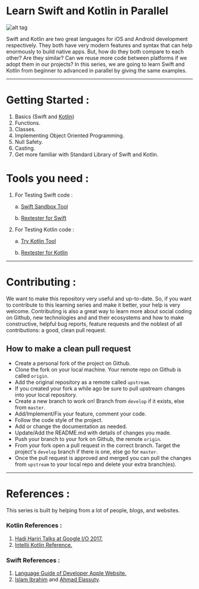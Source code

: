 # Learn Swift and Kotlin in Parallel

![alt tag](https://github.com/ahmed-adel-said/learn-kotlin-swift/blob/master/Kotlin-Swift.png)

Swift and Kotlin are two great languages for iOS and Android development respectively. They both have very modern features and syntax that can help enormously to build native apps. But, how do they both compare to each other? Are they similar? Can we reuse more code between platforms if we adopt them in our projects? 
In this series, we are going to learn Swift and Kotlin from beginner to advanced in parallel by giving the same examples.

-----------------------------------------------------------------------------------------------------

# Getting Started :
 1. Basics (Swift and [Kotlin](https://github.com/ahmed-adel-said/learn-kotlin-swift/tree/master/Kotlin/src/com/ahmedadel/kotlin/basics))
 2. Functions.
 3. Classes.
 4. Implementing Object Oriented Programming.
 5. Null Safety.
 6. Casting.
 7. Get more familiar with Standard Library of Swift and Kotlin.

# Tools you need :
1. For Testing Swift code : 
	
	a. [Swift Sandbox Tool](https://swift.sandbox.bluemix.net/#/repl)
	
	b. [Rextester for Swift](http://rextester.com/l/swift_online_compiler)
2. For Testing Kotlin code :
	
	a. [Try Kotlin Tool](https://try.kotlinlang.org/#/Examples/Hello,%20world!/Simplest%20version/Simplest%20version.kt) 
	
	b. [Rextester for Kotlin](http://rextester.com/l/kotlin_online_compiler)

-----------------------------------------------------------------------------------------------------

# Contributing :

We want to make this repository very useful and up-to-date. So, if you want to contribute to this learning series and make it better, your help is very welcome. Contributing is also a great way to learn more about social coding on Github, new technologies and and their ecosystems and how to make constructive, helpful bug reports, feature requests and the noblest of all contributions: a good, clean pull request.

## How to make a clean pull request

- Create a personal fork of the project on Github.
- Clone the fork on your local machine. Your remote repo on Github is called `origin`.
- Add the original repository as a remote called `upstream`.
- If you created your fork a while ago be sure to pull upstream changes into your local repository.
- Create a new branch to work on! Branch from `develop` if it exists, else from `master`.
- Add/Implement/Fix your feature, comment your code.
- Follow the code style of the project.
- Add or change the documentation as needed.
- Update/Add the README.md with details of changes you made.
- Push your branch to your fork on Github, the remote `origin`.
- From your fork open a pull request in the correct branch. Target the project's `develop` branch if there is one, else go for `master`.
- Once the pull request is approved and merged you can pull the changes from `upstream` to your local repo and delete
your extra branch(es).

-----------------------------------------------------------------------------------------------------

# References :

This series is built by helping from a lot of people, blogs, and websites.

### Kotlin References :
1. [Hadi Hariri Talks at Google I/O 2017.](https://www.youtube.com/watch?v=X1RVYt2QKQE)
2. [Intellij Kotlin Reference.](https://kotlinlang.org/docs/reference/)
### Swift References :
1. [Language Guide of Developer Apple Website.](https://developer.apple.com/library/content/documentation/Swift/Conceptual/Swift_Programming_Language/TheBasics.html#//apple_ref/doc/uid/TP40014097-CH5-ID309)
2. [Islam Ibrahim](https://github.com/islamovic) and [Ahmad Elassuty](https://github.com/AhmedElassuty).

